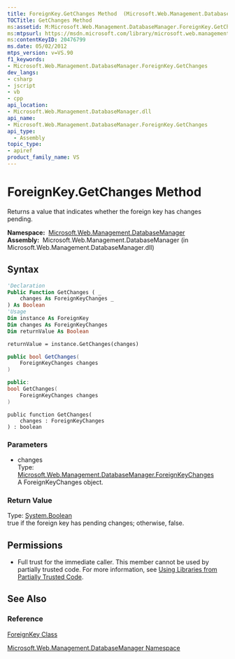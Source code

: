 ```yaml
---
title: ForeignKey.GetChanges Method  (Microsoft.Web.Management.DatabaseManager)
TOCTitle: GetChanges Method
ms:assetid: M:Microsoft.Web.Management.DatabaseManager.ForeignKey.GetChanges(Microsoft.Web.Management.DatabaseManager.ForeignKeyChanges)
ms:mtpsurl: https://msdn.microsoft.com/library/microsoft.web.management.databasemanager.foreignkey.getchanges(v=VS.90)
ms:contentKeyID: 20476799
ms.date: 05/02/2012
mtps_version: v=VS.90
f1_keywords:
- Microsoft.Web.Management.DatabaseManager.ForeignKey.GetChanges
dev_langs:
- csharp
- jscript
- vb
- cpp
api_location:
- Microsoft.Web.Management.DatabaseManager.dll
api_name:
- Microsoft.Web.Management.DatabaseManager.ForeignKey.GetChanges
api_type:
  - Assembly
topic_type:
- apiref
product_family_name: VS
---
```


# ForeignKey.GetChanges Method

Returns a value that indicates whether the foreign key has changes pending.

**Namespace:**  [Microsoft.Web.Management.DatabaseManager](microsoft-web-management-databasemanager-namespace.md)  
**Assembly:**  Microsoft.Web.Management.DatabaseManager (in Microsoft.Web.Management.DatabaseManager.dll)

## Syntax

```vb
'Declaration
Public Function GetChanges ( _
    changes As ForeignKeyChanges _
) As Boolean
'Usage
Dim instance As ForeignKey
Dim changes As ForeignKeyChanges
Dim returnValue As Boolean

returnValue = instance.GetChanges(changes)
```

```csharp
public bool GetChanges(
    ForeignKeyChanges changes
)
```

```cpp
public:
bool GetChanges(
    ForeignKeyChanges changes
)
```

```jscript
public function GetChanges(
    changes : ForeignKeyChanges
) : boolean
```

### Parameters

  - changes  
    Type: [Microsoft.Web.Management.DatabaseManager.ForeignKeyChanges](foreignkeychanges-enumeration-microsoft-web-management-databasemanager.md)  
    A ForeignKeyChanges object.  

### Return Value

Type: [System.Boolean](https://msdn.microsoft.com/library/a28wyd50)  
true if the foreign key has pending changes; otherwise, false.  

## Permissions

  - Full trust for the immediate caller. This member cannot be used by partially trusted code. For more information, see [Using Libraries from Partially Trusted Code](https://msdn.microsoft.com/library/8skskf63).

## See Also

### Reference

[ForeignKey Class](foreignkey-class-microsoft-web-management-databasemanager.md)

[Microsoft.Web.Management.DatabaseManager Namespace](microsoft-web-management-databasemanager-namespace.md)

